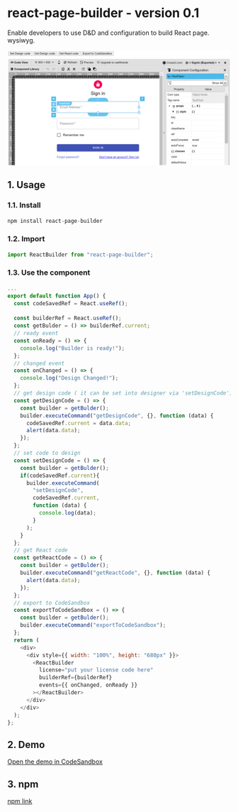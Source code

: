 # react-page-builder - version 0.1
Enable developers to use D&D and configuration to build React page. wysiwyg.

<img src="https://raw.githubusercontent.com/linb/react-page-builder/master/snapshot.png"  width="600">

## 1. Usage
### 1.1. Install
```javascript
npm install react-page-builder
```

### 1.2. Import
```javascript
import ReactBuilder from "react-page-builder";
```

### 1.3. Use the component
```javascript
...
export default function App() {
  const codeSavedRef = React.useRef();

  const builderRef = React.useRef();
  const getBulder = () => builderRef.current;
  // ready event
  const onReady = () => {
    console.log("Builder is ready!");
  };
  // changed event
  const onChanged = () => {
    console.log("Design Changed!");
  };
  // get design code ( it can be set into designer via 'setDesignCode')
  const getDesignCode = () => {
    const builder = getBulder();
    builder.executeCommand("getDesignCode", {}, function (data) {
      codeSavedRef.current = data.data;
      alert(data.data);
    });
  };
  // set code to design
  const setDesignCode = () => {
    const builder = getBulder();
    if(codeSavedRef.current){
      builder.executeCommand(
        "setDesignCode",
        codeSavedRef.current,
        function (data) {
          console.log(data);
        }
      );
    }
  };  
  // get React code
  const getReactCode = () => {
    const builder = getBulder();
    builder.executeCommand("getReactCode", {}, function (data) {
      alert(data.data);
    });
  };
  // export to CodeSandbox
  const exportToCodeSandbox = () => {
    const builder = getBulder();
    builder.executeCommand("exportToCodeSandbox");
  };
  return (
    <div>
      <div style={{ width: "100%", height: "680px" }}>
        <ReactBuilder
          license="put your license code here"
          builderRef={builderRef}
          events={{ onChanged, onReady }}
        ></ReactBuilder>
      </div>
    </div>
  );
};
```
## 2. Demo
[Open the demo in CodeSandbox](https://codesandbox.io/s/summer-wave-4vvl0 "react-page-builder demo")
 
## 3. npm
[npm link](https://www.npmjs.com/package/react-page-builder "react-page-buildere NPM")
